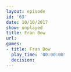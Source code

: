 ```yaml
---
layout: episode
id: '63'
date: 10/10/2017
show: unplayed
title: Fran Bow
url: 
games:
- title: Fran Bow
  play_time: '00:00:00'
  decision: 
---
```

